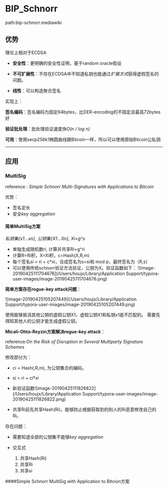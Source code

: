 # BIP_Schnorr

path:bip-schnorr.mediawiki

## 优势

理论上相对于ECDSA

- **安全性**：更明确的安全性证明，基于random oracle假设

- **不可扩展性**：不存在ECDSA中不知道私钥也能通过*扩展方式*获得虚假签名的问题。
- **线性**：可以构造聚合签名

实现上：

**签名编码**：签名编码为固定64bytes，比DER-encoding的不固定且最高72bytes好

**验证批处理**：批处理验证速度快*O(n / log n)*

**可用**：使用secp256k1椭圆曲线跟Bitcoin一样，所以可以使用原始Bitcoin公私钥

------

## 应用

### MultiSig

reference : *Simple Schnorr Multi-Signatures with Applications to Bitcoin*

优势：

- 签名定长
- 安全*key aggregation*

#### 简单MultiSig方案

*私钥集{x1…xn}, 公钥集{X1…Xn}, Xi=g^x*

- 单独生成随机数ri, 计算并共享Ri=g^ri
- 计算R=Ri积，X=Xi积，c=Hash(X,R,m)
- 每个签名si = ri + c*xi，合成签名为s=si和 mod p，最终签名为（R,s）
- 可以使用传统schnorr验证方法验证，公钥为X。验证函数如下：
![image-20190425111704676](/Users/houjx/Library/Application Support/typora-user-images/image-20190425111704676.png)

**简单方案存在rogue-key attack问题**：

![image-20190425105207449](/Users/houjx/Library/Application Support/typora-user-images/image-20190425105207449.png)

使用能够抵消其他公钥的虚假公钥X1，虚假公钥X1和私钥x1是不匹配的。
需要先得知其他人的公钥才能生成虚假公钥。

**Micali-Ohta-Reyzin方案解决rogue-key attack**：

reference:*On the Risk of Disruption in Several Multiparty Signature Schemes*

修改部分为：

- ci = Hash(<L>,R,m), <L>为公钥集合的编码。
- si = ri + ci*xi
- 新验证函数![image-20190425111826822](/Users/houjx/Library/Application Support/typora-user-images/image-20190425111826822.png)

- 共享Ri前先共享Hash(Ri)，能够防止根据获取到的别人的Ri恶意修改自己的Ri。

存在问题：

- 需要知道全部的公钥集不能够*key aggregation*

- 交互式 

  1. 共享Hash(Ri)
  2. 共享Ri
  3. 共享si

####Simple Schnorr MultiSig with Application to Bitcion方案
